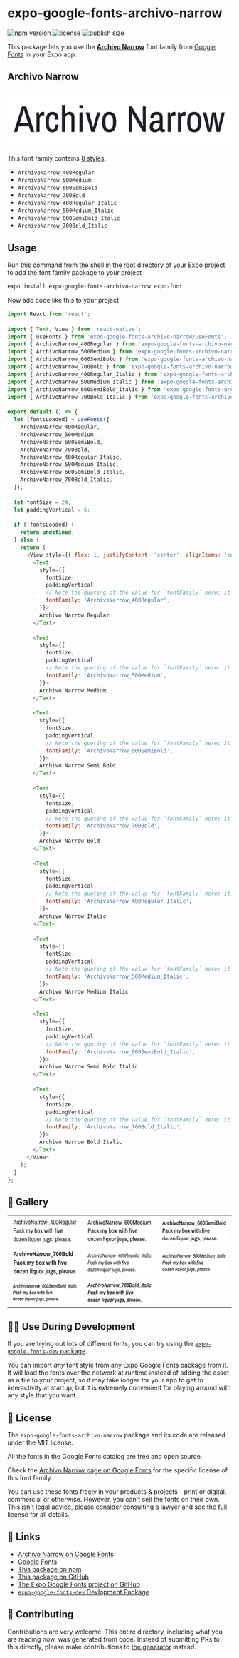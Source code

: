 # expo-google-fonts-archivo-narrow

![npm version](https://flat.badgen.net/npm/v/expo-google-fonts-archivo-narrow)
![license](https://flat.badgen.net/github/license/expo/google-fonts)
![publish size](https://flat.badgen.net/packagephobia/install/expo-google-fonts-archivo-narrow)

This package lets you use the [**Archivo Narrow**](https://fonts.google.com/specimen/Archivo+Narrow) font family from [Google Fonts](https://fonts.google.com/) in your Expo app.

## Archivo Narrow

![Archivo Narrow](./font-family.png)

This font family contains [8 styles](#-gallery).

- `ArchivoNarrow_400Regular`
- `ArchivoNarrow_500Medium`
- `ArchivoNarrow_600SemiBold`
- `ArchivoNarrow_700Bold`
- `ArchivoNarrow_400Regular_Italic`
- `ArchivoNarrow_500Medium_Italic`
- `ArchivoNarrow_600SemiBold_Italic`
- `ArchivoNarrow_700Bold_Italic`

## Usage

Run this command from the shell in the root directory of your Expo project to add the font family package to your project
```sh
expo install expo-google-fonts-archivo-narrow expo-font
```

Now add code like this to your project
```js
import React from 'react';

import { Text, View } from 'react-native';
import { useFonts } from 'expo-google-fonts-archivo-narrow/useFonts';
import { ArchivoNarrow_400Regular } from 'expo-google-fonts-archivo-narrow/400Regular';
import { ArchivoNarrow_500Medium } from 'expo-google-fonts-archivo-narrow/500Medium';
import { ArchivoNarrow_600SemiBold } from 'expo-google-fonts-archivo-narrow/600SemiBold';
import { ArchivoNarrow_700Bold } from 'expo-google-fonts-archivo-narrow/700Bold';
import { ArchivoNarrow_400Regular_Italic } from 'expo-google-fonts-archivo-narrow/400Regular_Italic';
import { ArchivoNarrow_500Medium_Italic } from 'expo-google-fonts-archivo-narrow/500Medium_Italic';
import { ArchivoNarrow_600SemiBold_Italic } from 'expo-google-fonts-archivo-narrow/600SemiBold_Italic';
import { ArchivoNarrow_700Bold_Italic } from 'expo-google-fonts-archivo-narrow/700Bold_Italic';

export default () => {
  let [fontsLoaded] = useFonts({
    ArchivoNarrow_400Regular,
    ArchivoNarrow_500Medium,
    ArchivoNarrow_600SemiBold,
    ArchivoNarrow_700Bold,
    ArchivoNarrow_400Regular_Italic,
    ArchivoNarrow_500Medium_Italic,
    ArchivoNarrow_600SemiBold_Italic,
    ArchivoNarrow_700Bold_Italic,
  });

  let fontSize = 24;
  let paddingVertical = 6;

  if (!fontsLoaded) {
    return undefined;
  } else {
    return (
      <View style={{ flex: 1, justifyContent: 'center', alignItems: 'center' }}>
        <Text
          style={{
            fontSize,
            paddingVertical,
            // Note the quoting of the value for `fontFamily` here; it expects a string!
            fontFamily: 'ArchivoNarrow_400Regular',
          }}>
          Archivo Narrow Regular
        </Text>

        <Text
          style={{
            fontSize,
            paddingVertical,
            // Note the quoting of the value for `fontFamily` here; it expects a string!
            fontFamily: 'ArchivoNarrow_500Medium',
          }}>
          Archivo Narrow Medium
        </Text>

        <Text
          style={{
            fontSize,
            paddingVertical,
            // Note the quoting of the value for `fontFamily` here; it expects a string!
            fontFamily: 'ArchivoNarrow_600SemiBold',
          }}>
          Archivo Narrow Semi Bold
        </Text>

        <Text
          style={{
            fontSize,
            paddingVertical,
            // Note the quoting of the value for `fontFamily` here; it expects a string!
            fontFamily: 'ArchivoNarrow_700Bold',
          }}>
          Archivo Narrow Bold
        </Text>

        <Text
          style={{
            fontSize,
            paddingVertical,
            // Note the quoting of the value for `fontFamily` here; it expects a string!
            fontFamily: 'ArchivoNarrow_400Regular_Italic',
          }}>
          Archivo Narrow Italic
        </Text>

        <Text
          style={{
            fontSize,
            paddingVertical,
            // Note the quoting of the value for `fontFamily` here; it expects a string!
            fontFamily: 'ArchivoNarrow_500Medium_Italic',
          }}>
          Archivo Narrow Medium Italic
        </Text>

        <Text
          style={{
            fontSize,
            paddingVertical,
            // Note the quoting of the value for `fontFamily` here; it expects a string!
            fontFamily: 'ArchivoNarrow_600SemiBold_Italic',
          }}>
          Archivo Narrow Semi Bold Italic
        </Text>

        <Text
          style={{
            fontSize,
            paddingVertical,
            // Note the quoting of the value for `fontFamily` here; it expects a string!
            fontFamily: 'ArchivoNarrow_700Bold_Italic',
          }}>
          Archivo Narrow Bold Italic
        </Text>
      </View>
    );
  }
};

```

## 🔡 Gallery


||||
|-|-|-|
|![ArchivoNarrow_400Regular](.//400Regular/ArchivoNarrow_400Regular.ttf.png)|![ArchivoNarrow_500Medium](.//500Medium/ArchivoNarrow_500Medium.ttf.png)|![ArchivoNarrow_600SemiBold](.//600SemiBold/ArchivoNarrow_600SemiBold.ttf.png)||
|![ArchivoNarrow_700Bold](.//700Bold/ArchivoNarrow_700Bold.ttf.png)|![ArchivoNarrow_400Regular_Italic](.//400Regular_Italic/ArchivoNarrow_400Regular_Italic.ttf.png)|![ArchivoNarrow_500Medium_Italic](.//500Medium_Italic/ArchivoNarrow_500Medium_Italic.ttf.png)||
|![ArchivoNarrow_600SemiBold_Italic](.//600SemiBold_Italic/ArchivoNarrow_600SemiBold_Italic.ttf.png)|![ArchivoNarrow_700Bold_Italic](.//700Bold_Italic/ArchivoNarrow_700Bold_Italic.ttf.png)|||


## 👩‍💻 Use During Development

If you are trying out lots of different fonts, you can try using the [`expo-google-fonts-dev` package](https://github.com/freeboub/google-fonts/tree/master/font-packages/dev#readme).

You can import *any* font style from any Expo Google Fonts package from it. It will load the fonts
over the network at runtime instead of adding the asset as a file to your project, so it may take longer
for your app to get to interactivity at startup, but it is extremely convenient
for playing around with any style that you want.

## 📖 License

The `expo-google-fonts-archivo-narrow` package and its code are released under the MIT license.

All the fonts in the Google Fonts catalog are free and open source.

Check the [Archivo Narrow page on Google Fonts](https://fonts.google.com/specimen/Archivo+Narrow) for the specific license of this font family.

You can use these fonts freely in your products & projects - print or digital, commercial or otherwise. However, you can't sell the fonts on their own. This isn't legal advice, please consider consulting a lawyer and see the full license for all details.

## 🔗 Links

- [Archivo Narrow on Google Fonts](https://fonts.google.com/specimen/Archivo+Narrow)
- [Google Fonts](https://fonts.google.com/)
- [This package on npm](https://www.npmjs.com/package/expo-google-fonts-archivo-narrow)
- [This package on GitHub](https://github.com/freeboub/google-fonts/tree/master/font-packages/archivo-narrow)
- [The Expo Google Fonts project on GitHub](https://github.com/freeboub/google-fonts)
- [`expo-google-fonts-dev` Devlopment Package](https://github.com/freeboub/google-fonts/tree/master/font-packages/dev)

## 🤝 Contributing

Contributions are very welcome! This entire directory, including what you are reading now, was generated from code. Instead of submitting PRs to this directly, please make contributions to [the generator](https://github.com/freeboub/google-fonts/tree/master/packages/generator) instead.
